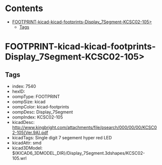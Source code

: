 



Contents
========

* [FOOTPRINT-kicad-kicad-footprints-Display_7Segment-KCSC02-105>](#footprint-kicad-kicad-footprints-display_7segment-kcsc02-105)
	* [Tags](#tags)

# FOOTPRINT-kicad-kicad-footprints-Display_7Segment-KCSC02-105>

## Tags

- index: 7540
- hexID: 
- oompType: FOOTPRINT
- oompSize: kicad
- oompColor: kicad-footprints
- oompDesc: Display_7Segment
- oompIndex: KCSC02-105
- kicadDesc: http://www.kingbright.com/attachments/file/psearch/000/00/00/KCSC02-105(Ver.9A).pdf
- kicadTags: Single digit 7 segement hyper red LED
- kicadAttr: smd
- kicad3DModel: ${KICAD6_3DMODEL_DIR}/Display_7Segment.3dshapes/KCSC02-105.wrl
